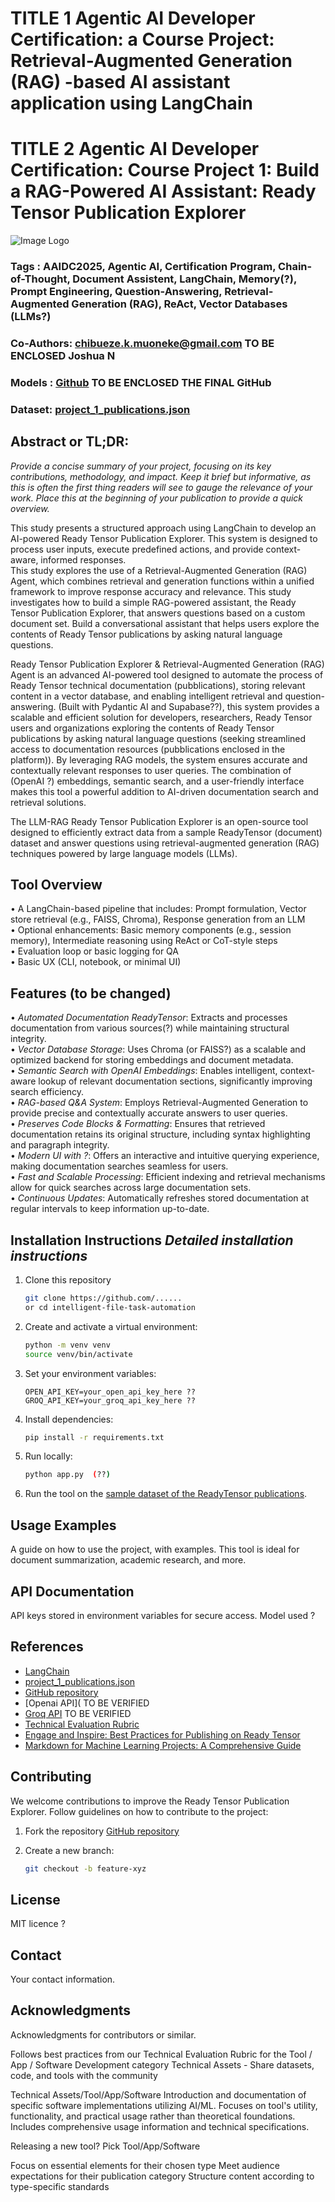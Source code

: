 # TITLE 1 Agentic AI Developer Certification: a Course Project: Retrieval-Augmented Generation (RAG) -based AI assistant application using LangChain
# TITLE 2 Agentic AI Developer Certification: Course Project 1: Build a RAG-Powered AI Assistant: Ready Tensor Publication Explorer  

![Image Logo](ChatGPT_Image_4_1v1_square.jpg)

### Tags : AAIDC2025, Agentic AI, Certification Program, Chain-of-Thought, Document Assistent, LangChain, Memory(?), Prompt Engineering, Question-Answering, Retrieval-Augmented Generation (RAG), ReAct, Vector Databases (LLMs?)
### Co-Authors: chibueze.k.muoneke@gmail.com TO BE ENCLOSED Joshua N
### Models : [Github](https://githup_project)  TO BE ENCLOSED THE FINAL GitHub
### Dataset: [project_1_publications.json](https://drive.google.com/drive/folders/1HAqLXL2W-sh8hqoBb1iSauJ_0wZVRxB9)


## Abstract or TL;DR:
_Provide a concise summary of your project, focusing on its key contributions, methodology, and impact. Keep it brief but informative, as this is often the first thing readers will see to gauge the relevance of your work. Place this at the beginning of your publication to provide a quick overview._

This study presents a structured approach using LangChain to develop an AI-powered Ready Tensor Publication Explorer. This system is designed to process user inputs, execute predefined actions, and provide context-aware, informed responses.  
This study explores the use of a Retrieval-Augmented Generation (RAG) Agent, which combines retrieval and generation functions within a unified framework to improve response accuracy and relevance.  This study investigates how to build a simple RAG-powered assistant, the Ready Tensor Publication Explorer, that answers questions based on a custom document set. Build a conversational assistant that helps users explore the contents of Ready Tensor publications by asking natural language questions.

Ready Tensor Publication Explorer & Retrieval-Augmented Generation (RAG) Agent is an advanced AI-powered tool designed to automate the process of Ready Tensor technical documentation (pubblications), storing relevant content in a vector database, and enabling intelligent retrieval and question-answering. (Built with Pydantic AI and Supabase??), this system provides a scalable and efficient solution for developers, researchers, Ready Tensor users and organizations exploring the contents of Ready Tensor publications by asking natural language questions (seeking streamlined access to documentation resources (pubblications enclosed in the platform)).
By leveraging RAG models, the system ensures accurate and contextually relevant responses to user queries. The combination of (OpenAI ?) embeddings, semantic search, and a user-friendly interface makes this tool a powerful addition to AI-driven documentation search and retrieval solutions.

The LLM-RAG Ready Tensor Publication Explorer is an open-source tool designed to efficiently extract data from a sample ReadyTensor (document) dataset and answer questions using retrieval-augmented generation (RAG) techniques powered by large language models (LLMs).


## Tool Overview 
• A LangChain-based pipeline that includes: Prompt formulation, Vector store retrieval (e.g., 
FAISS, Chroma), Response generation from an LLM   
• Optional enhancements: Basic memory components (e.g., session memory), Intermediate 
reasoning using ReAct or CoT-style steps   
• Evaluation loop or basic logging for QA   
• Basic UX (CLI, notebook, or minimal UI)   


## Features (to be changed)
• _Automated Documentation ReadyTensor_: Extracts and processes documentation from various sources(?) while maintaining structural integrity.  
• _Vector Database Storage_: Uses Chroma (or FAISS?) as a scalable and optimized backend for storing embeddings and document metadata.  
• _Semantic Search with OpenAI Embeddings_: Enables intelligent, context-aware lookup of relevant documentation sections, significantly improving search efficiency.  
• _RAG-based Q&A System_: Employs Retrieval-Augmented Generation to provide precise and contextually accurate answers to user queries.  
• _Preserves Code Blocks & Formatting_: Ensures that retrieved documentation retains its original structure, including syntax highlighting and paragraph integrity.  
• _Modern UI with ?_: Offers an interactive and intuitive querying experience, making documentation searches seamless for users.  
• _Fast and Scalable Processing_: Efficient indexing and retrieval mechanisms allow for quick searches across large documentation sets.  
• _Continuous Updates_: Automatically refreshes stored documentation at regular intervals to keep information up-to-date.  


## Installation Instructions _Detailed installation instructions_
1. Clone this repository
   ```bash
   git clone https://github.com/......
   or cd intelligent-file-task-automation
   ```
2. Create and activate a virtual environment:
   ```bash
   python -m venv venv
   source venv/bin/activate
   ```
3. Set your environment variables:
   ```
   OPEN_API_KEY=your_open_api_key_here ??
   GROQ_API_KEY=your_groq_api_key_here ??
   ```
8. Install dependencies:
   ```bash
   pip install -r requirements.txt
   ```
9. Run locally:
   ```bash
   python app.py  (??)
   ```
10. Run the tool on the [sample dataset of the ReadyTensor publications](https://drive.google.com/drive/folders/1HAqLXL2W-sh8hqoBb1iSauJ_0wZVRxB9).


## Usage Examples 
A guide on how to use the project, with examples.
This tool is ideal for document summarization, academic research, and more.


## API Documentation
API keys stored in environment variables for secure access.
Model used ? 

## References
- [LangChain](https://www.langchain.com/langchain)    
- [project_1_publications.json](https://drive.google.com/drive/folders/1HAqLXL2W-sh8hqoBb1iSauJ_0wZVRxB9)    
- [GitHub repository](https://github.com/project)
- [Openai API](                          TO BE VERIFIED
- [Groq API](https://console.groq.com/) TO BE VERIFIED
- [Technical Evaluation Rubric](https://app.readytensor.ai/publications/WsaE5uxLBqnH)
- [Engage and Inspire: Best Practices for Publishing on Ready Tensor](https://app.readytensor.ai/publications/engage_and_inspire_best_practices_for_publishing_on_ready_tensor_SBgkOyUsP8qQ)
- [Markdown for Machine Learning Projects: A Comprehensive Guide](https://app.readytensor.ai/publications/markdown_for_machine_learning_projects_a_comprehensive_guide_LX9cbIx7mQs9)  

## Contributing
We welcome contributions to improve the Ready Tensor Publication Explorer. Follow guidelines on how to contribute to the project:

1. Fork the repository [GitHub repository](https://github.com/project)
   
2. Create a new branch:
   ```bash
   git checkout -b feature-xyz
   ```

## License

MIT licence ?  

## Contact

Your contact information.

## Acknowledgments

Acknowledgments for contributors or similar.




Follows best practices from our Technical Evaluation Rubric for the Tool / App / Software Development category
Technical Assets - Share datasets, code, and tools with the community

Technical Assets/Tool/App/Software
Introduction and documentation of specific software implementations utilizing AI/ML. Focuses on tool's utility, functionality, and practical usage rather than theoretical foundations. Includes comprehensive usage information and technical specifications.

Releasing a new tool? Pick Tool/App/Software

Focus on essential elements for their chosen type
Meet audience expectations for their publication category
Structure content according to type-specific standards




